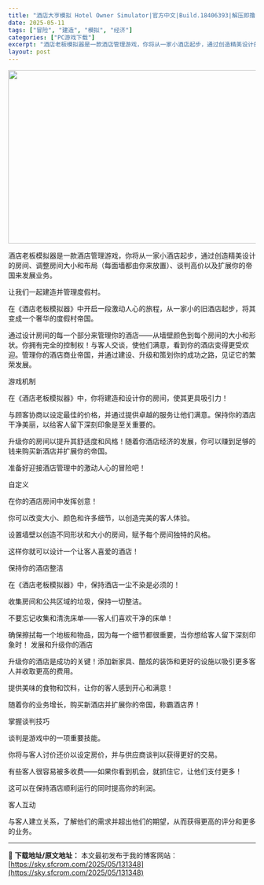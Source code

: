 ```yaml
---
title: "酒店大亨模拟 Hotel Owner Simulator|官方中文|Build.18406393|解压即撸|"
date: 2025-05-11
tags: ["冒险", "建造", "模拟", "经济"]
categories: ["PC游戏下载"]
excerpt: "酒店老板模拟器是一款酒店管理游戏，你将从一家小酒店起步，通过创造精美设计的房间、调整房间大小和布局（每面墙都由你来放置）、谈判高价以及扩展你的帝国来发展业务。 让我们一起建造并管理度假村。 在《酒店老板模拟器》中开启一段激动人心的旅程，从一家小的旧酒店起步，将其变成一个奢华的度假村帝国。 通过设计房&hellip;"
layout: post
---
```


<img class="aligncenter size-full wp-image-131341" src="https://sky.sfcrom.com/wp-content/uploads/2025/05/2025051016113956.webp" alt="" width="616" height="353" />

酒店老板模拟器是一款酒店管理游戏，你将从一家小酒店起步，通过创造精美设计的房间、调整房间大小和布局（每面墙都由你来放置）、谈判高价以及扩展你的帝国来发展业务。

让我们一起建造并管理度假村。

在《酒店老板模拟器》中开启一段激动人心的旅程，从一家小的旧酒店起步，将其变成一个奢华的度假村帝国。

通过设计房间的每一个部分来管理你的酒店——从墙壁颜色到每个房间的大小和形状。你拥有完全的控制权！与客人交谈，使他们满意，看到你的酒店变得更受欢迎。管理你的酒店商业帝国，并通过建设、升级和策划你的成功之路，见证它的繁荣发展。

游戏机制

在《酒店老板模拟器》中，你将建造和设计你的房间，使其更具吸引力！

与顾客协商以设定最佳的价格，并通过提供卓越的服务让他们满意。保持你的酒店干净美丽，以给客人留下深刻印象是至关重要的。

升级你的房间以提升其舒适度和风格！随着你酒店经济的发展，你可以赚到足够的钱来购买新酒店并扩展你的帝国。

准备好迎接酒店管理中的激动人心的冒险吧！

自定义

在你的酒店房间中发挥创意！

你可以改变大小、颜色和许多细节，以创造完美的客人体验。

设置墙壁以创造不同形状和大小的房间，赋予每个房间独特的风格。

这样你就可以设计一个让客人喜爱的酒店！

保持你的酒店整洁

在《酒店老板模拟器》中，保持酒店一尘不染是必须的！

收集房间和公共区域的垃圾，保持一切整洁。

不要忘记收集和清洗床单——客人们喜欢干净的床单！

确保擦拭每一个地板和物品，因为每一个细节都很重要，当你想给客人留下深刻印象时！
发展和升级你的酒店

升级你的酒店是成功的关键！添加新家具、酷炫的装饰和更好的设施以吸引更多客人并收取更高的费用。

提供美味的食物和饮料，让你的客人感到开心和满意！

随着你的业务增长，购买新酒店并扩展你的帝国，称霸酒店界！

掌握谈判技巧

谈判是游戏中的一项重要技能。

你将与客人讨价还价以设定房价，并与供应商谈判以获得更好的交易。

有些客人很容易被多收费——如果你看到机会，就抓住它，让他们支付更多！

这可以在保持酒店顺利运行的同时提高你的利润。

客人互动

与客人建立关系，了解他们的需求并超出他们的期望，从而获得更高的评分和更多的业务。

---
📖 **下载地址/原文地址：** 本文最初发布于我的博客网站：[https://sky.sfcrom.com/2025/05/131348](https://sky.sfcrom.com/2025/05/131348)
